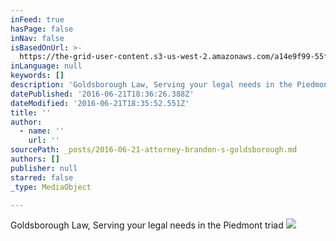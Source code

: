 ```yaml
---
inFeed: true
hasPage: false
inNav: false
isBasedOnUrl: >-
  https://the-grid-user-content.s3-us-west-2.amazonaws.com/a14e9f99-55f8-4fc7-8045-a62110f9fbd0.png
inLanguage: null
keywords: []
description: 'Goldsborough Law, Serving your legal needs in the Piedmont triad'
datePublished: '2016-06-21T18:36:26.388Z'
dateModified: '2016-06-21T18:35:52.551Z'
title: ''
author:
  - name: ''
    url: ''
sourcePath: _posts/2016-06-21-attorney-brandon-s-goldsborough.md
authors: []
publisher: null
starred: false
_type: MediaObject

---
```

Goldsborough Law, Serving your legal needs in the Piedmont triad
![](https://the-grid-user-content.s3-us-west-2.amazonaws.com/7aa65a75-b8fd-49f4-bc4c-7fbe02194f74.png)
